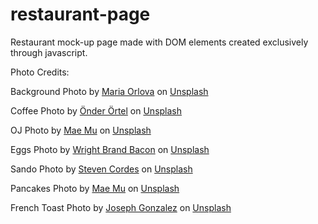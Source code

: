 # restaurant-page

Restaurant mock-up page made with DOM elements created exclusively through javascript.

Photo Credits:

Background Photo by <a href="https://unsplash.com/@orlovamaria?utm_source=unsplash&utm_medium=referral&utm_content=creditCopyText">Maria Orlova</a> on <a href="https://unsplash.com/s/photos/cafe?utm_source=unsplash&utm_medium=referral&utm_content=creditCopyText">Unsplash</a>
  
Coffee Photo by <a href="https://unsplash.com/@onderortel?utm_source=unsplash&utm_medium=referral&utm_content=creditCopyText">Önder Örtel</a> on <a href="https://unsplash.com/s/photos/breakfast?utm_source=unsplash&utm_medium=referral&utm_content=creditCopyText">Unsplash</a>

OJ Photo by <a href="https://unsplash.com/@picoftasty?utm_source=unsplash&utm_medium=referral&utm_content=creditCopyText">Mae Mu</a> on <a href="https://unsplash.com/s/photos/breakfast?utm_source=unsplash&utm_medium=referral&utm_content=creditCopyText">Unsplash</a>

Eggs Photo by <a href="https://unsplash.com/@wrightbrand?utm_source=unsplash&utm_medium=referral&utm_content=creditCopyText">Wright Brand Bacon</a> on <a href="https://unsplash.com/s/photos/egg-breakfast?utm_source=unsplash&utm_medium=referral&utm_content=creditCopyText">Unsplash</a>
  
Sando Photo by <a href="https://unsplash.com/@steven3466?utm_source=unsplash&utm_medium=referral&utm_content=creditCopyText">Steven Cordes</a> on <a href="https://unsplash.com/s/photos/eggs-and-bacon?utm_source=unsplash&utm_medium=referral&utm_content=creditCopyText">Unsplash</a>

Pancakes Photo by <a href="https://unsplash.com/@picoftasty?utm_source=unsplash&utm_medium=referral&utm_content=creditCopyText">Mae Mu</a> on <a href="https://unsplash.com/s/photos/breakfast?utm_source=unsplash&utm_medium=referral&utm_content=creditCopyText">Unsplash</a>

French Toast Photo by <a href="https://unsplash.com/@miracletwentyone?utm_source=unsplash&utm_medium=referral&utm_content=creditCopyText">Joseph Gonzalez</a> on <a href="https://unsplash.com/s/photos/french-toast?utm_source=unsplash&utm_medium=referral&utm_content=creditCopyText">Unsplash</a>
  